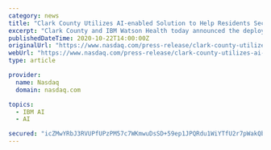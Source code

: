 ```yaml
---
category: news
title: "Clark County Utilizes AI-enabled Solution to Help Residents Secure Critical Housing Assistance"
excerpt: "Clark County and IBM Watson Health today announced the deployment of the AI-enabled IBM Watson Health Citizen Engagement platform designed to help make vital social services, including housing assistance,"
publishedDateTime: 2020-10-22T14:00:00Z
originalUrl: "https://www.nasdaq.com/press-release/clark-county-utilizes-ai-enabled-solution-to-help-residents-secure-critical-housing"
webUrl: "https://www.nasdaq.com/press-release/clark-county-utilizes-ai-enabled-solution-to-help-residents-secure-critical-housing"
type: article

provider:
  name: Nasdaq
  domain: nasdaq.com

topics:
  - IBM AI
  - AI

secured: "icZMwYRbJ3RVUPfUPzPM57c7WKmwuDsSD+59ep1JPQRdu1WiYTfU2r7pWakQbuO8SDvX27ugt5sBBUwDzmhHbrok9DKGrUO4Io1TLf18+pvyeiMkceWti1WlJrjCO4ygQ/9gA9oUtr+br0VvnQE+yjezcXOem7GwGKApYwd6WtcEcCUyzqUEC941lf4vhwouHS8ecRjGy7LuJKoW5FkOZRqmfHp/xpZPWFRxBAtkWP7Cg73OUryrRXt4Gyg5mXqrZrkfi2gNgfcgxPNlqaQ//IR37w/1qV+F5HYDuqmQAyNXSLuWe/9V9ilTnS1PutOEvlgmpNPdlKdX8/t9IjrMo0cqCeojDdtXX/FCDdkVzsI=;Y+3FPPx+RQN0Wc3QfzMMHw=="
---
```


